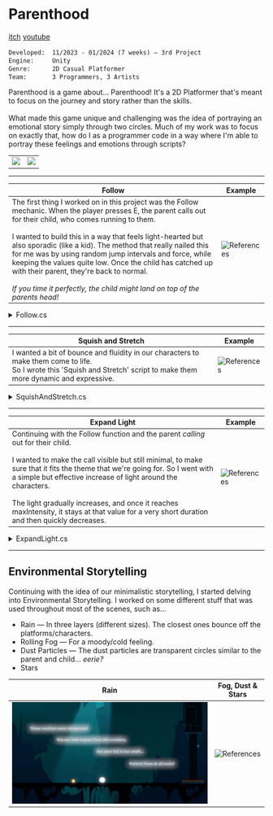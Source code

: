 # Parenthood
[itch](https://yrgo-game-creator.itch.io/parenthood) [youtube](https://www.youtube.com/watch?v=uss46DK8tEI)

```
Developed:  11/2023 - 01/2024 (7 weeks) — 3rd Project
Engine:     Unity
Genre:      2D Casual Platformer
Team:       3 Programmers, 3 Artists
```

Parenthood is a game about... Parenthood! It's a 2D Platformer that's meant to focus on the journey and story rather than the skills. <br> <br> What made this game unique and challenging was the idea of portraying an emotional story simply through two circles. Much of my work was to focus on exactly that, how do I as a programmer code in a way where I'm able to portray these feelings and emotions through scripts?

<table>
  <tr>
    <td width="50%"><img src="/Gifs/Parenthood_1.gif" /></td>
    <td width="50%"><img src="/Gifs/Parenthood_2.gif" /></td>
  </tr>
</table>

---

| Follow | Example |
| --- | --- |
| The first thing I worked on in this project was the Follow mechanic. When the player presses E, the parent calls out for their child, who comes running to them. <br> <br> I wanted to build this in a way that feels light-hearted but also sporadic (like a kid). The method that really nailed this for me was by using random jump intervals and force, while keeping the values quite low. Once the child has catched up with their parent, they're back to normal. <br> <br> _If you time it perfectly, the child might land on top of the parents head!_ | <img src="/Gifs/Parenthood_Follow.gif" alt="References" width="400" height="auto"> |

<details>
<summary>Follow.cs</summary>
  
```cs
public class Follow : MonoBehaviour
{
  [SerializeField] Transform groundCheck;
  [SerializeField] LayerMask groundLayer;
  [SerializeField] float groundCheckRadius = 0.1f;

  public Transform target;

  private SpriteRenderer sprite;
  private Rigidbody2D rb;

  public bool isFollowing;
  public bool isGrounded;

  public float maxSpeed = 5f;
  public float acceleration = 10f;
  public float stoppingDistance = 1f;
  public float minJumpInterval = 0.5f;
  public float maxJumpInterval = 1.5f;
  public float minJumpForce = 3f;
  public float maxJumpForce = 4.5f; 

  private float timeSinceLastJump = 0f;
  private float jumpInterval = 0f;
  private float jumpForce = 0f;

  void Start()
  {
    rb = GetComponent<Rigidbody2D>();
    sprite = GetComponentInChildren<SpriteRenderer>();
  }

  void Update()
  {
      if (Input.GetKeyDown(KeyCode.E) && !isFollowing)
          isFollowing = true;
  
      if (isFollowing)
          FollowParent();
  
      isGrounded = Physics2D.OverlapCircle(groundCheck.position, groundCheckRadius, groundLayer);
  
      timeSinceLastJump += Time.deltaTime;
  
      if (isGrounded && isFollowing && timeSinceLastJump >= jumpInterval)
      {
          Jump();
          SetRandomJumpInterval();
          SetRandomJumpForce();
      }
  }
  
  public void FollowParent()
  {
      Vector2 direction = new Vector2(target.position.x - transform.position.x, 0);
      float distance = direction.magnitude;
  
      if (distance > stoppingDistance)
      {
          float speedToApply = Mathf.Min(maxSpeed, rb.velocity.magnitude + acceleration * Time.deltaTime);
          rb.velocity = new Vector2(direction.normalized.x * speedToApply, rb.velocity.y);
  
          sprite.flipX = direction.x < 0;
      }
  }

  private void Jump()
  {
      rb.AddForce(Vector2.up * jumpForce, ForceMode2D.Impulse);
  
      timeSinceLastJump = 0f;
  }
  
  private void SetRandomJumpInterval()
  {
      jumpInterval = Random.Range(minJumpInterval, maxJumpInterval);
  }
  
  private void SetRandomJumpForce()
  {
      jumpForce = Random.Range(minJumpForce, maxJumpForce);
  }

  void OnCollisionEnter2D(Collision2D collision)
  {
      if (collision.transform == target)
          isFollowing = false;
  }
}

```
</details>

---

| Squish and Stretch | Example |
| --- | --- |
| I wanted a bit of bounce and fluidity in our characters to make them come to life. <br> So I wrote this 'Squish and Stretch' script to make them more dynamic and expressive. | <img src="/Gifs/Parenthood_SaS.gif" alt="References" width="200" height="auto"> |

<details>
<summary>SquishAndStretch.cs</summary>

```cs
public class SquishAndStretch : MonoBehaviour
{
    public Transform Sprite;
    public float Stretch = 0.1f;
    [SerializeField] private Transform squashParent;

    private Rigidbody2D _rigidbody;
    private Vector3 _originalScale;

    private void Start()
    {
        _rigidbody = GetComponent<Rigidbody2D>();
        _originalScale = Sprite.transform.localScale;

        if (!squashParent)
            squashParent = new GameObject($"_squash_{name}").transform;
    }

    private void Update()
    {
        Sprite.parent = transform;
        Sprite.localPosition = Vector3.zero;
        Sprite.localScale = _originalScale;
        Sprite.localRotation = Quaternion.identity;

        squashParent.localScale = Vector3.one;
        squashParent.position = transform.position;

        Vector3 velocity = _rigidbody.velocity;

        if (velocity.sqrMagnitude > 0.01f)
            squashParent.rotation = Quaternion.FromToRotation(Vector3.right, velocity);

        float scaleX = 1.0f + (velocity.magnitude * Stretch);
        float scaleY = 1.0f / scaleX;

        Sprite.parent = squashParent;
        squashParent.localScale = new Vector3(scaleX, scaleY, 1.0f);
    }
}


```
</details>

---

| Expand Light | Example |
| --- | --- |
| Continuing with the Follow function and the parent _calling_ out for their child. <br> <br> I wanted to make the call visible but still minimal, to make sure that it fits the theme that we're going for. So I went with a simple but effective increase of light around the characters. <br> <br> The light gradually increases, and once it reaches maxIntensity, it stays at that value for a very short duration and then quickly decreases. | <img src="/Gifs/Parenthood_Light.gif" alt="References" width="400" height="auto"> |

<details>
<summary>ExpandLight.cs</summary>
  
```cs
public class ExpandLight : MonoBehaviour
{
  public Light2D light2D;
  public float expansionDuration = 3f;
  public float maxIntensity = 1f;
  
  private bool isExpanding = false;

  void Update()
  {
      if (Input.GetKeyDown(KeyCode.E) && !isExpanding)
      StartCoroutine(BurstLight());
  }
    
  IEnumerator BurstLight()
  {
      isExpanding = true;
  
      light2D.intensity = 0f;
  
      float elapsedTime = 0f;
      while (elapsedTime < expansionDuration)
      {
          light2D.intensity = Mathf.Lerp(0f, maxIntensity, elapsedTime / expansionDuration);
          elapsedTime += Time.deltaTime;
          yield return null;
      }
  
      yield return new WaitForSeconds(0.5f);
  
      elapsedTime = 0f;
      while (elapsedTime < 0.5f)
      {
          light2D.intensity = Mathf.Lerp(maxIntensity, 0f, elapsedTime / 0.5f);
          elapsedTime += Time.deltaTime;
          yield return null;
      }
  
      light2D.intensity = 0f;
  
      isExpanding = false;
  }
}

```
</details>

---

## Environmental Storytelling

Continuing with the idea of our minimalistic storytelling, I started delving into Environmental Storytelling. I worked on some different stuff that was used throughout most of the scenes, such as... <br>
- Rain — In three layers (different sizes). The closest ones bounce off the platforms/characters.
- Rolling Fog — For a moody/cold feeling.
- Dust Particles — The dust particles are transparent circles similar to the parent and child... _eerie?_
- Stars

| Rain | Fog, Dust & Stars |
| --- | --- |
| <img src="/Gifs/Parenthood_Rain.gif" alt="References" width="auto" height="auto"> | <img src="/Gifs/Parenthood_Environmental.gif" alt="References" width="auto" height="auto"> |
